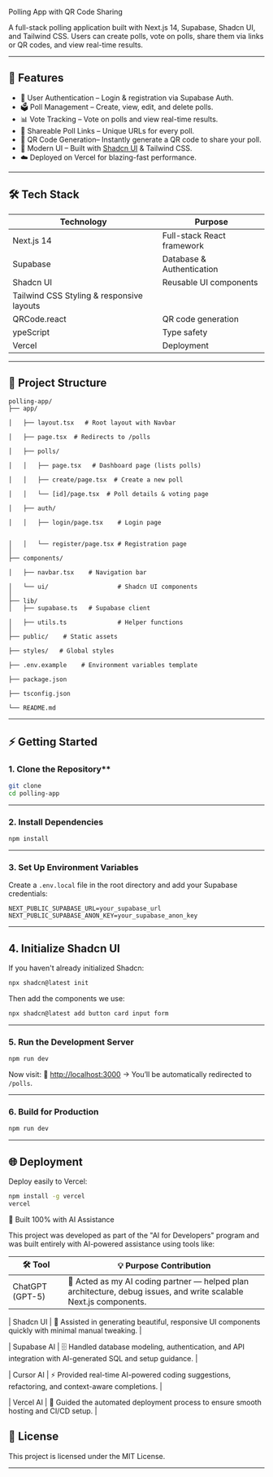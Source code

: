 
Polling App with QR Code Sharing

A full-stack polling application built with Next.js 14, Supabase, Shadcn UI, and Tailwind CSS.
Users can create polls, vote on polls, share them via links or QR codes, and view real-time results.

---

## 🚀 Features

* 🔑 User Authentication – Login & registration via Supabase Auth.
* 🗳️ Poll Management – Create, view, edit, and delete polls.
* 📊 Vote Tracking – Vote on polls and view real-time results.
* 🔗 Shareable Poll Links – Unique URLs for every poll.
* 📱 QR Code Generation– Instantly generate a QR code to share your poll.
* 🎨 Modern UI – Built with [Shadcn UI](https://ui.shadcn.com/) & Tailwind CSS.
* ☁️ Deployed on Vercel for blazing-fast performance.

---

## 🛠️ Tech Stack

| Technology       | Purpose                      |
| ---------------- | ---------------------------- |
| Next.js 14       | Full-stack React framework   |
| Supabase         | Database & Authentication    |
| Shadcn UI        | Reusable UI components       |
| Tailwind CSS      Styling & responsive layouts |
| QRCode.react     | QR code generation           |
| ypeScript        | Type safety                  |
| Vercel           | Deployment                   |

---

## 📂 Project Structure

```
polling-app/
├── app/

│   ├── layout.tsx   # Root layout with Navbar
         
│   ├── page.tsx  # Redirects to /polls
            
│   ├── polls/

│   │   ├── page.tsx   # Dashboard page (lists polls)
        
│   │   ├── create/page.tsx  # Create a new poll
   
│   │   └── [id]/page.tsx  # Poll details & voting page
   
│   ├── auth/

│   │   ├── login/page.tsx    # Login page


│   │   └── register/page.tsx # Registration page
│
├── components/

│   ├── navbar.tsx    # Navigation bar
        
│   └── ui/                   # Shadcn UI components
│
├── lib/
│   ├── supabase.ts   # Supabase client
        
│   ├── utils.ts              # Helper functions
│
├── public/    # Static assets
               
├── styles/   # Global styles
                
├── .env.example    # Environment variables template
         
├── package.json

├── tsconfig.json

└── README.md

```

---

## ⚡ Getting Started

### 1. Clone the Repository**

```bash
git clone 
cd polling-app
```

---

### 2. Install Dependencies

```bash
npm install
```

---
### 3. Set Up Environment Variables

Create a `.env.local` file in the root directory and add your Supabase credentials:

```env
NEXT_PUBLIC_SUPABASE_URL=your_supabase_url
NEXT_PUBLIC_SUPABASE_ANON_KEY=your_supabase_anon_key
```


---

## 4. Initialize Shadcn UI

If you haven't already initialized Shadcn:

```bash
npx shadcn@latest init
```

Then add the components we use:

```bash
npx shadcn@latest add button card input form
```

---

### 5. Run the Development Server

```bash
npm run dev
```

Now visit:
🔗 [http://localhost:3000](http://localhost:3000) → You’ll be automatically redirected to `/polls`.

---

### 6. Build for Production

```bash
npm run dev
```

---

## 🌐 Deployment

Deploy easily to Vercel:

```bash
npm install -g vercel
vercel
```

🤖 Built 100% with AI Assistance

This project was developed as part of the "AI for Developers" program and was built entirely with AI-powered assistance using tools like:

| 🛠️ Tool            | 💡 Purpose   Contribution                                                                                              |
| ------------------- | --------------------------------------------------------------------------------------------------------------------- |
| ChatGPT (GPT-5)   | 🧠 Acted as my AI coding partner — helped plan architecture, debug issues, and write scalable Next.js components. |

| Shadcn UI       | 🎨 Assisted in generating beautiful, responsive UI components quickly with minimal manual tweaking.               |

| Supabase AI     | 🗄️ Handled database modeling, authentication, and API
 integration with AI-generated SQL and setup guidance.      |
 
| Cursor AI       | ⚡ Provided real-time AI-powered coding suggestions, refactoring, and context-aware completions.                   |

| Vercel AI       | 🚀 Guided the automated deployment process to ensure smooth hosting and CI/CD setup.                              |


## 📜 License

This project is licensed under the MIT License.

---
